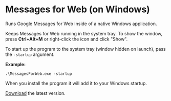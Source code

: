 ﻿# Messages for Web (on Windows) 

Runs Google Messages for Web inside of a native Windows application.

Keeps Messages for Web running in the system tray. To show the window, press **Ctrl+Alt+M** or right-click the icon and click "Show".

To start up the program to the system tray (window hidden on launch), pass the `-startup` argument.

**Example:**
```
.\MessagesForWeb.exe -startup
``` 

When you install the program it will add it to your Windows startup.

[Download](https://github.com/asheroto/MessagesForWeb/releases/latest/download/MessagesForWeb.exe) the latest version.